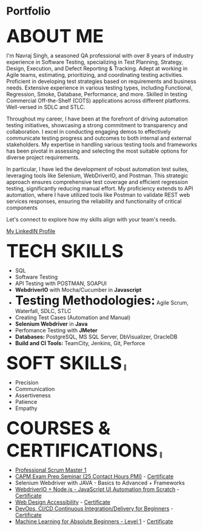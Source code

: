 # Portfolio

<font size = "10">**ABOUT ME**</font> 

I'm Navraj Singh, a seasoned QA professional with over 8 years of industry experience in Software Testing, specializing in Test Planning, Strategy, Design, Execution, and Defect Reporting & Tracking. Adept at working in Agile teams, estimating, prioritizing, and coordinating testing activities. Proficient in developing test strategies based on requirements and business needs. Extensive experience in various testing types, including Functional, Regression, Smoke, Database, Performance, and more. Skilled in testing Commercial Off-the-Shelf (COTS) applications across different platforms. Well-versed in SDLC and STLC.

Throughout my career, I have been at the forefront of driving automation testing initiatives, showcasing a strong commitment to transparency and collaboration. I excel in conducting engaging demos to effectively communicate testing progress and outcomes to both internal and external stakeholders. My expertise in handling various testing tools and frameworks has been pivotal in assessing and selecting the most suitable options for diverse project requirements.

In particular, I have led the development of robust automation test suites, leveraging tools like Selenium, WebDriverIO, and Postman. This strategic approach ensures comprehensive test coverage and efficient regression testing, significantly reducing manual effort. My proficiency extends to API automation, where I have utilized tools like Postman to validate REST web services responses, ensuring the reliability and functionality of critical components

Let's connect to explore how my skills align with your team's needs.

[My LinkedIN Profile](https://www.linkedin.com/in/navraj-singh-ca)

<font size = "10">**TECH SKILLS**</font>
* SQL
* Software Testing
* API Testing with POSTMAN, SOAPUI
* **WebdriverIO** with Mocha/Cucumber in **Javascript**
* <font size = "6">**Testing Methodologies:**</font> Agile Scrum, Waterfall, SDLC, STLC
* Creating Test Cases (Automation and Manual)
* **Selenium Webdriver** in **Java**
* Perfomance Testing with **JMeter**
* **Databases:** PostgreSQL, MS SQL Server, DbVisualizer, OracleDB
* **Build and CI Tools:** TeamCity, Jenkins, Git, Perforce

<font size = "10">**SOFT SKILLS**</font> 📁
* Precision
* Communication
* Assertiveness
* Patience
* Empathy

<font size = "10">**COURSES & CERTIFICATIONS**</font> 📓
* [Professional Scrum Master 1](https://scrum.org/certificates/860833)
* [CAPM Exam Prep Seminar (25 Contact Hours PMI)](https://www.udemy.com/course/capm-pmbok6/) - [Certificate](https://www.udemy.com/certificate/UC-d92f7257-3605-41e5-a27f-abe578f2068d/)
* Selenium Webdriver with JAVA - Basics to Advanced + Frameworks
* [WebdriverIO + Node.js - JavaScript UI Automation from Scratch](https://www.udemy.com/course/webdriverio-tutorial-nodejs-javascript/) - [Certificate](https://www.udemy.com/certificate/UC-e395d500-4f53-4b25-a766-21a156285956/)
* [Web Design Accessibility](https://www.udemy.com/course/web-accessibility/) - [Certificate](https://www.udemy.com/certificate/UC-aeca6811-8a48-47bc-8272-e163fa41ac80/)
* [DevOps, CI/CD Continuous Integration/Delivery for Beginners](https://www.udemy.com/course/ci-cd-devops/) - [Certificate](https://www.udemy.com/certificate/UC-f892dfbf-8061-4781-92e5-ddf589f0f56e/)
* [Machine Learning for Absolute Beginners - Level 1](https://www.udemy.com/course/machine-learning-for-absolute-beginners-level-1/) - [Certificate](https://www.udemy.com/certificate/UC-4e2cb7fa-30a7-4001-b4da-973b899bce4c/)
